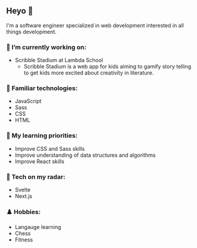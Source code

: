 <!-- ### Hi there 👋 -->
## Heyo 👋  
I'm a software engineer specialized in web development interested in all things development.

### 🔭 I’m currently working on:
* Scribble Stadium at Lambda School
  * Scribble Stadium is a web app for kids aiming to gamify story telling to get kids more excited about creativity in literature.

### 🧰 Familiar technologies:
* JavaScript
* Sass
* CSS
* HTML

### 🧠 My learning priorities:
* Improve CSS and Sass skills
* Improve understanding of data structures and algorithms
* Improve React skills

### 📡 Tech on my radar:
* Svelte
* Next.js

### ♟️ Hobbies:
* Langauge learning
* Chess
* Fitness
<!--
- 👯 I’m looking to collaborate on ...
- 🤔 I’m looking for help with ...
- 💬 Ask me about ...
- 📫 How to reach me: ...
- 😄 Pronouns: ...
- ⚡ Fun fact: ...
-->
